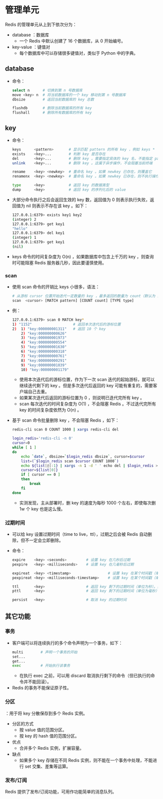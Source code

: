 # 管理单元

Redis 的管理单元从上到下依次分为：
- database ：数据库
  - 一个 Redis 中默认创建了 16 个数据库，从 0 开始编号。
- key-value ：键值对
  - 每个数据库中可以存储很多键值对，类似于 Python 中的字典。

## database

- 命令：
  ```sh
  select n      # 切换到第 n 号数据库
  move <key> n  # 将当前数据库的一个 key 移动到第 n 号数据库
  dbsize        # 返回当前数据库的 key 总数

  flushdb       # 删除当前数据库的所有 key
  flushall      # 删除所有数据库的所有 key
  ```

## key

- 命令：
  ```sh
  keys      <pattern>       # 显示匹配 pattern 的所有 key ，例如 keys *
  exists    <key>...        # 判断 key 是否存在
  del       <key>...        # 删除 key 。需要指定具体的 key 名，不能指定 pattern 。这属于同步操作，会阻塞当前终端
  unlink    <key>...        # 删除 key 。这属于异步操作，不会阻塞当前终端

  rename    <key> <newkey>  # 重命名 key 。如果 newkey 已存在，则覆盖它
  renamenx  <key> <newkey>  # 重命名 key 。如果 newkey 已存在，则不执行操作

  type      <key>           # 返回 key 的数据类型
  dump      <key>           # 返回 key 的序列化后的 value
  ```
- 大部分命令执行之后会返回生效的 key 数，返回值为 0 则表示执行失败，返回值为 nil 则表示不存在该 key 。如下：
  ```sh
  127.0.0.1:6379> exists key1 key2
  (integer) 2
  127.0.0.1:6379> get key1
  "hello"
  127.0.0.1:6379> del key1
  (integer) 1
  127.0.0.1:6379> get key1
  (nil)
  ```
- keys 命令的时间复杂度为 O(n) ，如果数据库中包含上千万的 key ，则查询时可能阻塞 Redis 服务器几秒，因此要谨慎使用。

### scan

- 使用 scan 命令的开销比 keys 小很多，语法：
  ```sh
  # 从游标 cursor 位置开始迭代一定数量的 key ，最多返回的数量为 count（默认为 10 ）
  scan  <cursor> [MATCH pattern] [COUNT count] [TYPE type]
  ```

- 例：
  ```sh
  127.0.0.1:6379> scan 0 MATCH key*
  1) "1152"                   # 返回本次迭代后的游标位置
  2)  1) "key:000000001311"   # 返回 10 个 key
      2) "key:000000000626"
      3) "key:000000001973"
      4) "key:000000000554"
      5) "key:000000001630"
      6) "key:000000000318"
      7) "key:000000000761"
      8) "key:000000000291"
      9) "key:000000001039"
      10) "key:000000001179"
  ```
  - 使用本次迭代后的游标位置，作为下一次 scan 迭代的起始游标，就可以继续迭代剩下的 key 。但是多次迭代后返回的 key 可能有重复的，需要客户端自己去重。
  - 如果某次迭代后返回的游标位置为 0 ，则说明已迭代完所有 key 。
  - scan 每次迭代的时间复杂度为 O(1) ，不会阻塞 Redis 。不过迭代完所有 key 的时间复杂度依然为 O(n) 。
- 基于 scan 命令批量删除 key ，不会阻塞 Redis ，如下：
  ```sh
  redis-cli scan 0 COUNT 1000 | xargs redis-cli del
  ```
  ```sh
  login_redis='redis-cli -n 0'
  cursor=0
  while [ 1 ]
  do
      echo `date`, dbsize=`$login_redis dbsize`, cursor=$cursor
      list=(`$login_redis scan $cursor COUNT 1000`)
      echo ${list[@]:1} | xargs -n 1 -d ' ' echo del | $login_redis > /dev/null
      cursor=${list[0]}
      if [ cursor == 0 ]
      then
          break
      fi
  done
  ```
  - 实测发现，主从部署时，删 key 的速度为每秒 1000 个左右，即使每次删 1w 个 key 也是这么慢。

### 过期时间

- 可以给 key 设置过期时间（time to live，ttl），过期之后会被 Redis 自动删除，但不一定会立即删除。

- 命令：
  ```sh
  expire    <key> <seconds>         # 设置 key 在几秒后过期
  pexpire   <key> <milliseconds>    # 设置 key 在几毫秒后过期

  expireat  <key> <timestamp>                 # 设置 key 在某个时间戳（单位为秒）之后过期
  pexpireat <key> <milliseconds-timestamp>    # 设置 key 在某个时间戳（单位为毫秒）之后过期

  ttl       <key>                   # 返回 key 剩下的过期时间（单位为秒）。如果 key 没有设置过期时间，则返回 -1 。如果 key 不存在，则返回 -2
  pttl      <key>                   # 返回 key 剩下的过期时间（单位为毫秒）

  persist   <key>                   # 取消 key 的过期时间
  ```

## 其它功能

### 事务

- 客户端可以将连续执行的多个命令声明为一个事务，如下：
  ```sh
  multi        # 声明一个事务的开始
  set...
  get...
  exec         # 开始执行该事务
  ```
  - 在执行 exec 之前，可以用 discard 取消执行剩下的命令（但已执行的命令并不能回滚）。
- Redis 的事务不能保证原子性。

### 分区

：用于将 key 分散保存到多个 Redis 实例。

- 分区的方式
  - 按 value 值的范围分区。
  - 按 key 的 hash 值的范围分区。
- 优点
  - 合并多个 Redis 实例，扩展容量。
- 缺点
  - 如果多个 key 存储在不同 Redis 实例，则不能在一个事务中处理，不能进行 set 交集、差集等运算。

### 发布/订阅

Redis 提供了发布/订阅功能，可用作功能简单的消息队列。
